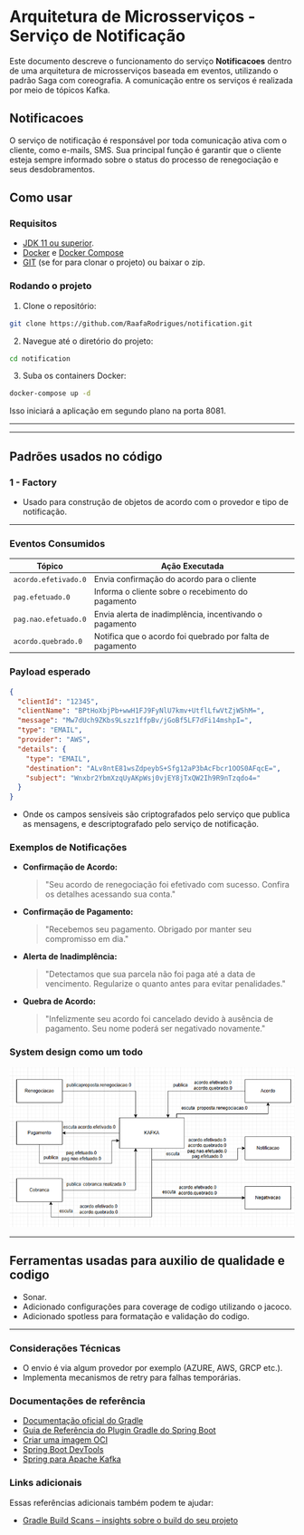 # Arquitetura de Microsserviços - Serviço de Notificação

Este documento descreve o funcionamento do serviço **Notificacoes** dentro de uma arquitetura de microsserviços baseada em eventos, utilizando o padrão Saga com coreografia. A comunicação entre os serviços é realizada por meio de tópicos Kafka.

## Notificacoes

O serviço de notificação é responsável por toda comunicação ativa com o cliente, como e-mails, SMS. Sua principal função é garantir que o cliente esteja sempre informado sobre o status do processo de renegociação e seus desdobramentos.

## Como usar

### Requisitos

- [JDK 11 ou superior](https://adoptium.net/).
- [Docker](https://docs.docker.com/get-docker/) e [Docker Compose](https://docs.docker.com/compose/)
- [GIT](https://git-scm.com) (se for para clonar o projeto) ou baixar o zip.

### Rodando o projeto

1. Clone o repositório:
```bash
git clone https://github.com/RaafaRodrigues/notification.git
```

2. Navegue até o diretório do projeto:

```bash
cd notification
```

3. Suba os containers Docker:

```bash
docker-compose up -d
```

Isso iniciará a aplicação em segundo plano na porta 8081.

---

---
## Padrões usados no código

### 1 - Factory
* Usado para construção de objetos de acordo com o provedor e tipo de notificação.

---

### Eventos Consumidos

| Tópico               | Ação Executada                                                 |
|----------------------|----------------------------------------------------------------|
| `acordo.efetivado.0` | Envia confirmação do acordo para o cliente                    |
| `pag.efetuado.0`     | Informa o cliente sobre o recebimento do pagamento             |
| `pag.nao.efetuado.0` | Envia alerta de inadimplência, incentivando o pagamento       |
| `acordo.quebrado.0`  | Notifica que o acordo foi quebrado por falta de pagamento     |

### Payload esperado
```json
{
  "clientId": "12345",
  "clientName": "BPtHoXbjPb+wwH1FJ9FyNlU7kmv+UtflLfwVtZjW5hM=",
  "message": "Mw7dUch9ZKbs9Lszz1ffpBv/jGoBf5LF7dFi14mshpI=",
  "type": "EMAIL",
  "provider": "AWS",
  "details": {
    "type": "EMAIL",
    "destination": "ALv8ntE81wsZdpeybS+Sfg12aP3bAcFbcr1OOS0AFqcE=",
    "subject": "Wnxbr2YbmXzqUyAKpWsj0vjEY8jTxQW2Ih9R9nTzqdo4="
  }
}
```

* Onde os campos sensíveis são criptografados pelo serviço que publica as mensagens, e descriptografado pelo serviço de notificação.

### Exemplos de Notificações

- **Confirmação de Acordo:**
  > "Seu acordo de renegociação foi efetivado com sucesso. Confira os detalhes acessando sua conta."

- **Confirmação de Pagamento:**
  > "Recebemos seu pagamento. Obrigado por manter seu compromisso em dia."

- **Alerta de Inadimplência:**
  > "Detectamos que sua parcela não foi paga até a data de vencimento. Regularize o quanto antes para evitar penalidades."

- **Quebra de Acordo:**
  > "Infelizmente seu acordo foi cancelado devido à ausência de pagamento. Seu nome poderá ser negativado novamente."

### System design como um todo
![img.png](img.png)

---
## Ferramentas usadas para auxilio de qualidade e codigo
* Sonar.
* Adicionado configurações para coverage de codigo utilizando o jacoco.
* Adicionado spotless para formatação e validação do codigo.
---

### Considerações Técnicas
- O envio é via algum provedor por exemplo (AZURE, AWS, GRCP etc.).
- Implementa mecanismos de retry para falhas temporárias.

### Documentações de referência

* [Documentação oficial do Gradle](https://docs.gradle.org)
* [Guia de Referência do Plugin Gradle do Spring Boot](https://docs.spring.io/spring-boot/3.4.4/gradle-plugin)
* [Criar uma imagem OCI](https://docs.spring.io/spring-boot/3.4.4/gradle-plugin/packaging-oci-image.html)
* [Spring Boot DevTools](https://docs.spring.io/spring-boot/3.4.4/reference/using/devtools.html)
* [Spring para Apache Kafka](https://docs.spring.io/spring-boot/3.4.4/reference/messaging/kafka.html)

### Links adicionais

Essas referências adicionais também podem te ajudar:

* [Gradle Build Scans – insights sobre o build do seu projeto](https://scans.gradle.com#gradle)


